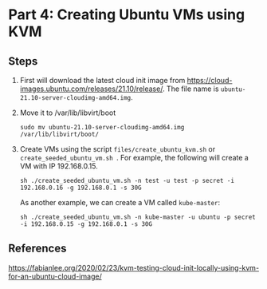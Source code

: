 # Part 4: Creating Ubuntu VMs using KVM

## Steps

1. First will download the latest cloud init image from https://cloud-images.ubuntu.com/releases/21.10/release/. The file name is `ubuntu-21.10-server-cloudimg-amd64.img`. 

2. Move it to /var/lib/libvirt/boot

    ```
    sudo mv ubuntu-21.10-server-cloudimg-amd64.img /var/lib/libvirt/boot/
    ```

3. Create VMs using the script `files/create_ubuntu_kvm.sh` or `create_seeded_ubuntu_vm.sh `. For example, the following will create a VM with IP 192.168.0.15.

    ```
    sh ./create_seeded_ubuntu_vm.sh -n test -u test -p secret -i 192.168.0.16 -g 192.168.0.1 -s 30G
    ```

    As another example, we can create a VM called `kube-master`:

    ```
    sh ./create_seeded_ubuntu_vm.sh -n kube-master -u ubuntu -p secret -i 192.168.0.15 -g 192.168.0.1 -s 30G
    ```

## References

https://fabianlee.org/2020/02/23/kvm-testing-cloud-init-locally-using-kvm-for-an-ubuntu-cloud-image/